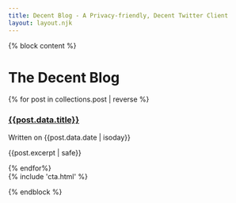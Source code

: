 ```yaml
---
title: Decent Blog - A Privacy-friendly, Decent Twitter Client
layout: layout.njk
---
```


{% block content %}
<div class="container">
  <div class="row">
    <div class="col-xl-10 col-sm-12 mx-auto">
      <h1 class="title display-5">The Decent Blog</h1>
      {% for post in collections.post | reverse %}
        <h3 class="title mt-5"><a href="{{post.url}}">{{post.data.title}}</a></h3>
        <p>Written on <time class="font-weight-bold">{{post.data.date | isoday}}</time></p>
        <p>{{post.excerpt | safe}}</p>
      {% endfor%}
    </div>
    <div class="col-xl-2 mx-auto d-none-lg d-block-xl">
      <img class="img-fluid" style="max-width: 150px" lazy="/img/letters.svg"/>
    </div>
  </div>
</div>
<div class="container py-5">
  {% include 'cta.html' %}
</div>

{% endblock %}